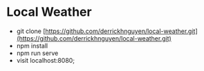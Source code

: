 # Local Weather

- git clone [https://github.com/derrickhnguyen/local-weather.git](https://github.com/derrickhnguyen/local-weather.git)
- npm install
- npm run serve
- visit localhost:8080;
